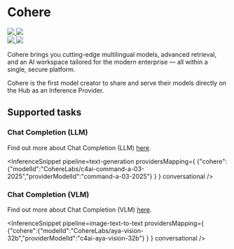 <!---
WARNING

This markdown file has been generated from a script. Please do not edit it directly.

### Template

If you want to update the content related to cohere's description, please edit the template file under `https://github.com/huggingface/hub-docs/tree/main/scripts/inference-providers/templates/providers/cohere.handlebars`.

### Logos

If you want to update cohere's logo, upload a file by opening a PR on https://huggingface.co/datasets/huggingface/documentation-images/tree/main/inference-providers/logos. Ping @wauplin and @celinah on the PR to let them know you uploaded a new logo.
Logos must be in .png format and be named `cohere-light.png` and `cohere-dark.png`. Visit https://huggingface.co/settings/theme to switch between light and dark mode and check that the logos are displayed correctly.

### Generation script

For more details, check out the `generate.ts` script: https://github.com/huggingface/hub-docs/blob/main/scripts/inference-providers/scripts/generate.ts.
--->

# Cohere

<div class="flex justify-center">
    <a href="https://cohere.com/" target="_blank">
        <img class="block dark:hidden" src="https://huggingface.co/datasets/huggingface/documentation-images/resolve/main/inference-providers/logos/cohere-light.png"/>
        <img class="hidden dark:block" src="https://huggingface.co/datasets/huggingface/documentation-images/resolve/main/inference-providers/logos/cohere-dark.png"/>
    </a>
</div>

<div class="flex">
    <a href="https://huggingface.co/CohereLabs" target="_blank">
        <img class="block dark:hidden" src="https://huggingface.co/datasets/huggingface/badges/resolve/main/follow-us-on-hf-lg.svg"/>
        <img class="hidden dark:block" src="https://huggingface.co/datasets/huggingface/badges/resolve/main/follow-us-on-hf-lg-dark.svg"/>
    </a>
</div>

Cohere brings you cutting-edge multilingual models, advanced retrieval, and an AI workspace tailored for the modern enterprise — all within a single, secure platform.

Cohere is the first model creator to share and serve their models directly on the Hub as an Inference Provider.

## Supported tasks


### Chat Completion (LLM)

Find out more about Chat Completion (LLM) [here](../tasks/chat-completion).

<InferenceSnippet
    pipeline=text-generation
    providersMapping={ {"cohere":{"modelId":"CohereLabs/c4ai-command-a-03-2025","providerModelId":"command-a-03-2025"} } }
conversational />


### Chat Completion (VLM)

Find out more about Chat Completion (VLM) [here](../tasks/chat-completion).

<InferenceSnippet
    pipeline=image-text-to-text
    providersMapping={ {"cohere":{"modelId":"CohereLabs/aya-vision-32b","providerModelId":"c4ai-aya-vision-32b"} } }
conversational />

